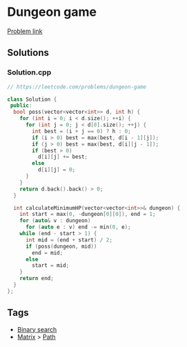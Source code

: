 # Dungeon game

[Problem link](https://leetcode.com/problems/dungeon-game)

## Solutions


### Solution.cpp
```cpp
// https://leetcode.com/problems/dungeon-game

class Solution {
 public:
  bool poss(vector<vector<int>> d, int h) {
    for (int i = 0; i < d.size(); ++i) {
      for (int j = 0; j < d[0].size(); ++j) {
        int best = (i + j == 0) ? h : 0;
        if (i > 0) best = max(best, d[i - 1][j]);
        if (j > 0) best = max(best, d[i][j - 1]);
        if (best > 0)
          d[i][j] += best;
        else
          d[i][j] = 0;
      }
    }
    return d.back().back() > 0;
  }

  int calculateMinimumHP(vector<vector<int>>& dungeon) {
    int start = max(0, -dungeon[0][0]), end = 1;
    for (auto& v : dungeon)
      for (auto e : v) end -= min(0, e);
    while (end - start > 1) {
      int mid = (end + start) / 2;
      if (poss(dungeon, mid))
        end = mid;
      else
        start = mid;
    }
    return end;
  }
};
```
## Tags

* [Binary search](/README.md#Binary_search)
* [Matrix](/README.md#Matrix) > [Path](/README.md#Matrix-Path)
